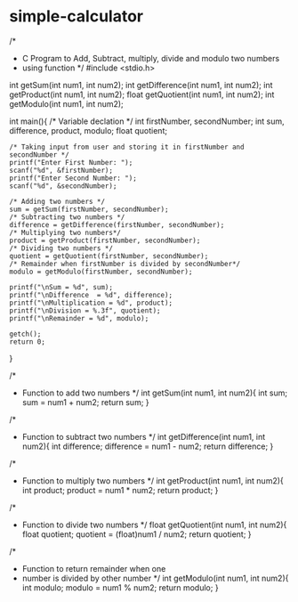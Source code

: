 # simple-calculator
/*
* C Program to Add, Subtract, multiply, divide and modulo two numbers
* using function
*/
#include <stdio.h>
  
int getSum(int num1, int num2);
int getDifference(int num1, int num2);
int getProduct(int num1, int num2);
float getQuotient(int num1, int num2);
int getModulo(int num1, int num2);
  
int main(){
    /* Variable declation */
    int firstNumber, secondNumber;
    int sum, difference, product, modulo;
    float quotient;
    
    /* Taking input from user and storing it in firstNumber and secondNumber */
    printf("Enter First Number: ");
    scanf("%d", &firstNumber);
    printf("Enter Second Number: ");
    scanf("%d", &secondNumber);
    
    /* Adding two numbers */
    sum = getSum(firstNumber, secondNumber);
    /* Subtracting two numbers */
    difference = getDifference(firstNumber, secondNumber);
    /* Multiplying two numbers*/
    product = getProduct(firstNumber, secondNumber);
    /* Dividing two numbers */
    quotient = getQuotient(firstNumber, secondNumber);
    /* Remainder when firstNumber is divided by secondNumber*/
    modulo = getModulo(firstNumber, secondNumber);
    
    printf("\nSum = %d", sum);
    printf("\nDifference  = %d", difference);
    printf("\nMultiplication = %d", product);
    printf("\nDivision = %.3f", quotient);
    printf("\nRemainder = %d", modulo);
    
    getch();
    return 0;
}
  
/*
* Function to add two numbers
*/
int getSum(int num1, int num2){
    int sum;
    sum = num1 + num2;
    return sum;
}
  
/*
* Function to subtract two numbers
*/
int getDifference(int num1, int num2){
    int difference;
    difference = num1 - num2;
    return difference;
}
  
/*
* Function to multiply two numbers
*/
int getProduct(int num1, int num2){
    int product;
    product = num1 * num2;
    return product;
}
  
/*
* Function to divide two numbers
*/
float getQuotient(int num1, int num2){
    float quotient;
    quotient = (float)num1 / num2;
    return quotient;
}
  
/*
 * Function to return remainder when one
 * number is divided by other number
 */
int getModulo(int num1, int num2){
    int modulo;
    modulo = num1 % num2;
    return modulo;
}
